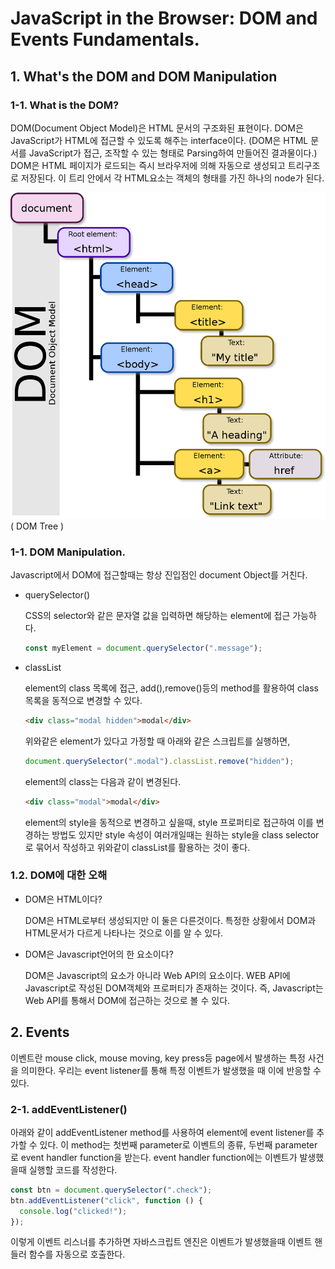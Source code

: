 # JavaScript in the Browser: DOM and Events Fundamentals.

## 1. What's the DOM and DOM Manipulation

### 1-1. What is the DOM?

DOM(Document Object Model)은 HTML 문서의 구조화된 표현이다. DOM은 JavaScript가 HTML에 접근할 수 있도록 해주는 interface이다. (DOM은 HTML 문서를 JavaScript가 접근, 조작할 수 있는 형태로 Parsing하여 만들어진 결과물이다.) DOM은 HTML 페이지가 로드되는 즉시 브라우저에 의해 자동으로 생성되고 트리구조로 저장된다. 이 트리 안에서 각 HTML요소는 객체의 형태를 가진 하나의 node가 된다.

![img](./common/images/DOM-model.png)
( DOM Tree )

### 1-1. DOM Manipulation.

Javascript에서 DOM에 접근할때는 항상 진입점인 document Object를 거친다.

- querySelector()

  CSS의 selector와 같은 문자열 값을 입력하면 해당하는 element에 접근 가능하다.

  ```js
  const myElement = document.querySelector(".message");
  ```

- classList

  element의 class 목록에 접근, add(),remove()등의 method를 활용하여 class 목록을 동적으로 변경할 수 있다.

  ```html
  <div class="modal hidden">modal</div>
  ```

  위와같은 element가 있다고 가정할 때 아래와 같은 스크립트를 실행하면,

  ```js
  document.querySelector(".modal").classList.remove("hidden");
  ```

  element의 class는 다음과 같이 변경된다.

  ```html
  <div class="modal">modal</div>
  ```

  element의 style을 동적으로 변경하고 싶을때, style 프로퍼티로 접근하여 이를 변경하는 방법도 있지만 style 속성이 여러개일때는 원하는 style을 class selector로 묶어서 작성하고 위와같이 classList를 활용하는 것이 좋다.

### 1.2. DOM에 대한 오해

- DOM은 HTML이다?

  DOM은 HTML로부터 생성되지만 이 둘은 다른것이다. 특정한 상황에서 DOM과 HTML문서가 다르게 나타나는 것으로 이를 알 수 있다.

- DOM은 Javascript언어의 한 요소이다?

  DOM은 Javascript의 요소가 아니라 Web API의 요소이다. WEB API에 Javascript로 작성된 DOM객체와 프로퍼티가 존재하는 것이다. 즉, Javascript는 Web API를 통해서 DOM에 접근하는 것으로 볼 수 있다.

## 2. Events

이벤트란 mouse click, mouse moving, key press등 page에서 발생하는 특정 사건을 의미한다. 우리는 event listener를 통해 특정 이벤트가 발생했을 때 이에 반응할 수 있다.

### 2-1. addEventListener()

아래와 같이 addEventListener method를 사용하여 element에 event listener를 추가할 수 있다. 이 method는 첫번째 parameter로 이벤트의 종류, 두번째 parameter로 event handler function을 받는다. event handler function에는 이벤트가 발생했을때 실행할 코드를 작성한다.

```js
const btn = document.querySelector(".check");
btn.addEventListener("click", function () {
  console.log("clicked!");
});
```

이렇게 이벤트 리스너를 추가하면 자바스크립트 엔진은 이벤트가 발생했을때 이벤트 핸들러 함수를 자동으로 호출한다.
